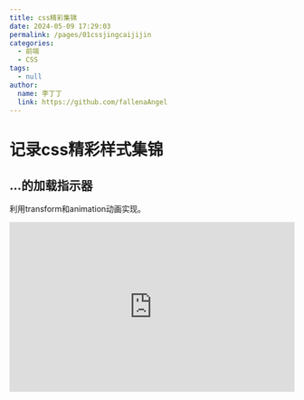 ```yaml
---
title: css精彩集锦
date: 2024-05-09 17:29:03
permalink: /pages/01cssjingcaijijin
categories: 
  - 前端
  - CSS
tags: 
  - null
author: 
  name: 李丁丁
  link: https://github.com/fallenaAngel
---
```


# 记录css精彩样式集锦

## ...的加载指示器

利用transform和animation动画实现。
<iframe height="300" style="width: 100%;" scrolling="no" title="...的加载指示器" src="https://codepen.io/fallenaangel/embed/RwmwaOX?default-tab=html%2Cresult" frameborder="no" loading="lazy" allowtransparency="true" allowfullscreen="true">
  See the Pen <a href="https://codepen.io/fallenaangel/pen/RwmwaOX">
  ...的加载指示器</a> by 李丁丁 (<a href="https://codepen.io/fallenaangel">@fallenaangel</a>)
  on <a href="https://codepen.io">CodePen</a>.
</iframe>